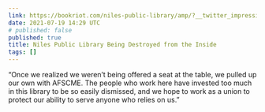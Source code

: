 ```yaml
---
link: https://bookriot.com/niles-public-library/amp/?__twitter_impression=true
date: 2021-07-19 14:29 UTC
# published: false
published: true
title: Niles Public Library Being Destroyed from the Inside
tags: []
---
```


“Once we realized we weren’t being offered a seat at the table, we pulled up our own with AFSCME. The people who work here have invested too much in this library to be so easily dismissed, and we hope to work as a union to protect our ability to serve anyone who relies on us.”
